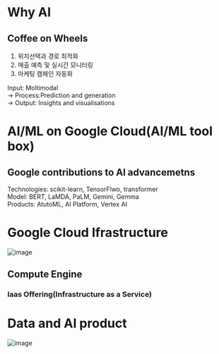 # Why AI

## Coffee on Wheels
1. 위치선택과 경로 최적화
2. 매출 예측 및 실시간 모니터링
3. 마케팅 캠페인 자동화<br>

Input: Moltimodal<br>
-> Process:Prediction and generation<Br>
-> Output: Insights and visualisations<br>

# AI/ML on Google Cloud(AI/ML tool box)
## Google contributions to AI advancemetns
Technologies: scikit-learn, TensorFlwo, transformer<br>
Model: BERT, LaMDA, PaLM, Gemini, Gemma<br>
Products: AtutoML, AI Platform, Vertex AI

# Google Cloud Ifrastructure
![image](https://github.com/user-attachments/assets/a70a235e-d362-4493-8ed7-c2c5d9c83265)

## Compute Engine
### Iaas Offering(Infrastructure as a Service)

# Data and AI product

![image](https://github.com/user-attachments/assets/f34170c4-0d0d-4fc8-a28b-a781fdc2e07f)